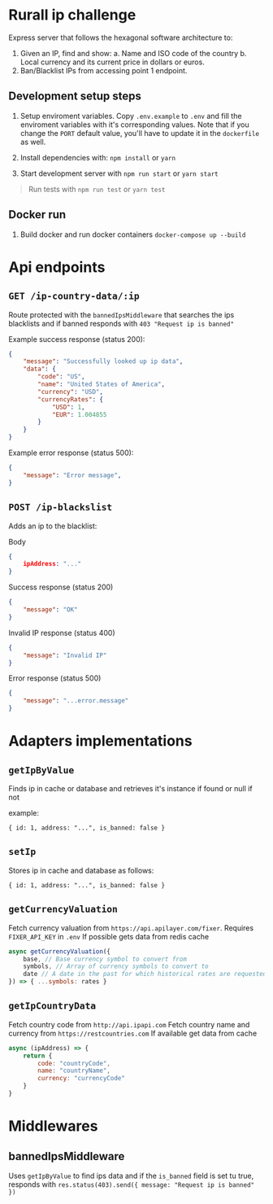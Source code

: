 
# Rurall ip challenge

Express server that follows the hexagonal software architecture to:
1. Given an IP, find and show:
    a. Name and ISO code of the country
    b. Local currency and its current price in dollars or euros.
2. Ban/Blacklist IPs from accessing point 1 endpoint.

## Development setup steps

1. Setup enviroment variables. Copy `.env.example` to `.env` and fill the enviroment variables with it's corresponding values. Note that if you change the `PORT` default value, you'll have to update it in the `dockerfile` as well.

2. Install dependencies with: `npm install` or `yarn`

3. Start development server with `npm run start` or `yarn start`

> Run tests with `npm run test` or `yarn test`

## Docker run

1. Build docker and run docker containers `docker-compose up --build`

# Api endpoints

## `GET /ip-country-data/:ip`

Route protected with the `bannedIpsMiddleware` that searches the ips blacklists and if banned responds with `403 "Request ip is banned"`

Example success response (status 200): 

```json
{
    "message": "Successfully looked up ip data",
    "data": {
        "code": "US",
        "name": "United States of America",
        "currency": "USD",
        "currencyRates": {
            "USD": 1,
            "EUR": 1.004855
        }
    }
}
```


Example error response (status 500): 

```json
{
    "message": "Error message",
}
```

## `POST /ip-blackslist`

Adds an ip to the blacklist:

Body

```json
{
    ipAddress: "..."
}
```

Success response (status 200)

```json
{
    "message": "OK"
}
```

Invalid IP response (status 400)

```json
{
    "message": "Invalid IP"
}
```

Error response (status 500)

```json
{
    "message": "...error.message"
}
```

# Adapters implementations

## `getIpByValue`

Finds ip in cache or database and retrieves it's instance if found or null if not

example: 

```
{ id: 1, address: "...", is_banned: false }
```

## `setIp`

Stores ip in cache and database as follows:

```
{ id: 1, address: "...", is_banned: false }
```

## `getCurrencyValuation`

Fetch currency valuation from `https://api.apilayer.com/fixer`. Requires `FIXER_API_KEY` in `.env`
If possible gets data from redis cache

```js
async getCurrencyValuation({
    base, // Base currency symbol to convert from
    symbols, // Array of currency symbols to convert to 
    date // A date in the past for which historical rates are requested (as string formated like yyyy-mm-dd). Default today.
}) => { ...symbols: rates }
```

## `getIpCountryData`

Fetch country code from `http://api.ipapi.com`
Fetch country name and currency from `https://restcountries.com`
If available get data from cache

```js
async (ipAddress) => {
    return {
        code: "countryCode",
        name: "countryName",
        currency: "currencyCode"
    }
}
```

# Middlewares

## bannedIpsMiddleware

Uses `getIpByValue` to find ips data and if the `is_banned` field is set tu true, responds with `res.status(403).send({ message: "Request ip is banned" })`

